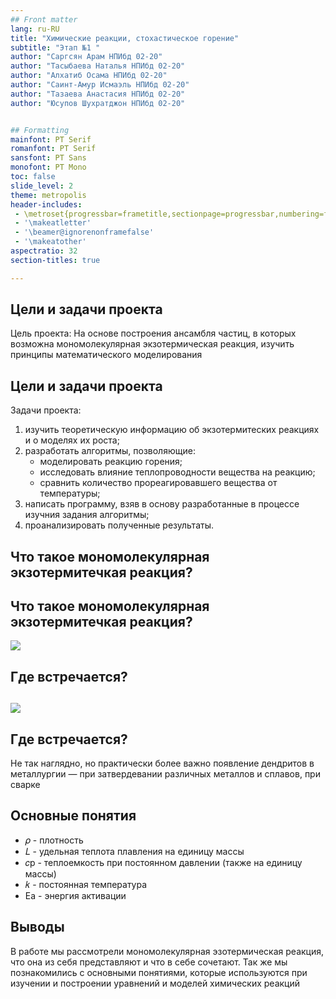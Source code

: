```yaml
---
## Front matter
lang: ru-RU
title: "Химические реакции, стохастическое горение"
subtitle: "Этап №1 "
author: "Саргсян Арам НПИбд 02-20"
author: "Тасыбаева Наталья НПИбд 02-20"
author: "Алхатиб Осама НПИбд 02-20"
author: "Саинт-Амур Исмаэль НПИбд 02-20"
author: "Тазаева Анастасия НПИбд 02-20"
author: "Юсупов Шухратджон НПИбд 02-20"


## Formatting
mainfont: PT Serif
romanfont: PT Serif
sansfont: PT Sans
monofont: PT Mono
toc: false
slide_level: 2
theme: metropolis
header-includes:
 - \metroset{progressbar=frametitle,sectionpage=progressbar,numbering=fraction}
 - '\makeatletter'
 - '\beamer@ignorenonframefalse'
 - '\makeatother'
aspectratio: 32
section-titles: true

---
```


## Цели и задачи проекта
Цель проекта: На основе построения ансамбля частиц, в которых
возможна мономолекулярная экзотермическая реакция, изучить принципы математического моделирования

## Цели и задачи проекта
Задачи проекта:
1.	изучить теоретическую информацию об экзотермитеских реакциях и о моделях их роста;
2.	разработать алгоритмы, позволяющие:
	-	моделировать реакцию горения;
	-	исследовать влияние теплопроводности вещества на реакцию;
	-	сравнить количество прореагировавшего вещества от температуры;
3.	написать программу, взяв в основу разработанные в процессе изучния задания алгоритмы;
4.	проанализировать полученные результаты.


## Что такое мономолекулярная экзотермитечкая реакция?


## Что такое мономолекулярная экзотермитечкая реакция?

![](image/1.png)

## Где встречается?


##
![](image/image1.jpg)

## Где встречается?
Не так наглядно, но практически более важно появление дендритов в металлургии — при затвердевании различных металлов и сплавов,
при сварке


## Основные понятия

 -	𝜌 - плотность
 -	𝐿 - удельная теплота плавления на единицу массы
 -	𝑐p - теплоемкость при постоянном давлении (также на единицу массы)
 -	𝑘 - постоянная температура
 -	Ea - энергия активации 

## Выводы

В работе мы рассмотрели мономолекулярная эзотермическая реакция, что она из себя представляют и что в себе сочетают.
Так же мы познакомились с основными понятиями, которые используются при изучении и построении уравнений и моделей химических реакций



